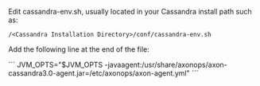 Edit cassandra-env.sh, usually located in your Cassandra install path such as: 

`/<Cassandra Installation Directory>/conf/cassandra-env.sh`

Add the following line at the end of the file:

<div id="Cassandra30Div" class="javacas">
  ```
  JVM_OPTS="$JVM_OPTS -javaagent:/usr/share/axonops/axon-cassandra3.0-agent.jar=/etc/axonops/axon-agent.yml"
  ```
</div>
<div id="Cassandra311Div" class="javacas" style="display:none">
  ```
  JVM_OPTS="$JVM_OPTS -javaagent:/usr/share/axonops/axon-cassandra3.11-agent.jar=/etc/axonops/axon-agent.yml"
  ```
</div>
<div id="Cassandra40Div" class="javacas" style="display:none">
  ```
  JVM_OPTS="$JVM_OPTS -javaagent:/usr/share/axonops/axon-cassandra4.0-agent.jar=/etc/axonops/axon-agent.yml"
  ```
</div>
<div id="Cassandra41Div" class="javacas" style="display:none">
  ```
  JVM_OPTS="$JVM_OPTS -javaagent:/usr/share/axonops/axon-cassandra4.1-agent.jar=/etc/axonops/axon-agent.yml"
  ```
</div>
<div id="Cassandra50Div" class="javacas" style="display:none">
  ```
  . /usr/share/axonops/axonops-jvm.options
  ```
</div>